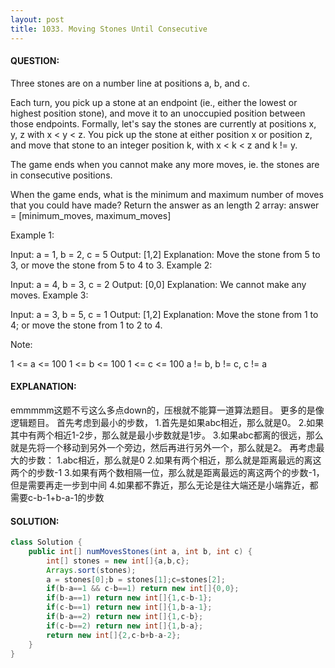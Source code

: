 ```yaml
---
layout: post
title: 1033. Moving Stones Until Consecutive
---
```


#### QUESTION:

Three stones are on a number line at positions a, b, and c.

Each turn, you pick up a stone at an endpoint (ie., either the lowest or highest position stone), and move it to an unoccupied position between those endpoints.  Formally, let's say the stones are currently at positions x, y, z with x < y < z.  You pick up the stone at either position x or position z, and move that stone to an integer position k, with x < k < z and k != y.

The game ends when you cannot make any more moves, ie. the stones are in consecutive positions.

When the game ends, what is the minimum and maximum number of moves that you could have made?  Return the answer as an length 2 array: answer = [minimum_moves, maximum_moves]

 

Example 1:

Input: a = 1, b = 2, c = 5
Output: [1,2]
Explanation: Move the stone from 5 to 3, or move the stone from 5 to 4 to 3.
Example 2:

Input: a = 4, b = 3, c = 2
Output: [0,0]
Explanation: We cannot make any moves.
Example 3:

Input: a = 3, b = 5, c = 1
Output: [1,2]
Explanation: Move the stone from 1 to 4; or move the stone from 1 to 2 to 4.
 

Note:

1 <= a <= 100
1 <= b <= 100
1 <= c <= 100
a != b, b != c, c != a

#### EXPLANATION:

emmmmm这题不亏这么多点down的，压根就不能算一道算法题目。
更多的是像逻辑题目。
首先考虑到最小的步数，
1.首先是如果abc相近，那么就是0。
2.如果其中有两个相近1-2步，那么就是最小步数就是1步。
3.如果abc都离的很远，那么就是先将一个移动到另外一个旁边，然后再进行另外一个，那么就是2。
再考虑最大的步数：
1.abc相近，那么就是0
2.如果有两个相近，那么就是距离最远的离这两个的步数-1
3.如果有两个数相隔一位，那么就是距离最远的离这两个的步数-1，但是需要再走一步到中间
4.如果都不靠近，那么无论是往大端还是小端靠近，都需要c-b-1+b-a-1的步数

#### SOLUTION:
```java
class Solution {
    public int[] numMovesStones(int a, int b, int c) {
        int[] stones = new int[]{a,b,c};
        Arrays.sort(stones);
        a = stones[0];b = stones[1];c=stones[2];
        if(b-a==1 && c-b==1) return new int[]{0,0};
        if(b-a==1) return new int[]{1,c-b-1};
        if(c-b==1) return new int[]{1,b-a-1};
        if(b-a==2) return new int[]{1,c-b};
        if(c-b==2) return new int[]{1,b-a};
        return new int[]{2,c-b+b-a-2};
    }
}
```
